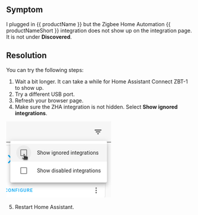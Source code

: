 ## Symptom

I plugged in {{ productName }} but the Zigbee Home Automation {{ productNameShort }} integration does not show up on the integration page. It is not under **Discovered**.

## Resolution

You can try the following steps:

1. Wait a bit longer. It can take a while for Home Assistant Connect&nbsp;ZBT-1 to show up.
2. Try a different USB port.
3. Refresh your browser page.
4. Make sure the ZHA integration is not hidden. Select **Show ignored integrations**.

  ![Screenshot showing the option to show ignored integrations](/static/img/connect-zbt-1/conbee-migrate-zha-23.png)

5. Restart Home Assistant.
